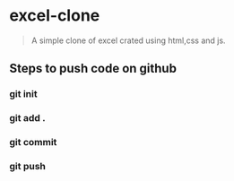 # excel-clone

> A simple clone of excel crated using html,css and js.

## Steps to push code on github

### git init

### git add .

### git commit

### git push
